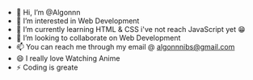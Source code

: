 - 👋 Hi, I’m @Algonnn
- 👀 I’m interested in Web Development
- 🌱 I’m currently learning HTML & CSS i've not reach JavaScript yet 😁
- 💞️ I’m looking to collaborate on Web Development
- 📫 You can reach me through my email @ algonnnibs@gmail.com
- 😄 I really love Watching Anime
- ⚡ Coding is greate

<!---
Algonnn/Algonnn is a ✨ special ✨ repository because its `README.md` (this file) appears on your GitHub profile.
You can click the Preview link to take a look at your changes.
--->
